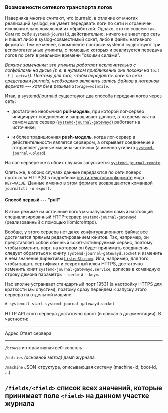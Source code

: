 
### Возможности сетевого транспорта логов

Наверняка многие считают, что journald, в отличие от многих реализаций syslogd,
не умеет передавать логи по сети и ограничен исключительно локальной их обработкой.
Однако, это не совсем так. Сам по себе `systemd-journald`, действительно, ничего
не знает про сеть и пишет либо в syslog-совместимый сокет, либо в файлы нативного
формата. Тем не менее, в комплекте поставки systemd существуют три вспомогательные
утилиты, с помощью которых и реализуется передача логов по сети в реальном времени
"своими силами".

*Важное замечание: эти утилиты работают исключительно с логфайлами на диске (т. е.
в нулевом приближении они похожи на `tail -f | netcat`). Поэтому для того, чтобы
передавать логи по сети средствами journald, необходимо включить запись файлов в
нативном формате --- хотя бы в режиме `Storage=volatile`.*

Итак, в systemd/journald существуют два способа передачи логов через сеть:

* достаточно необычная **pull-модель**, при которой лог-сервер инициирует соединение
  и запрашивает данные, в то время как на самом деле сервер ([`systemd-journal-gatewayd`][10])
  работает на источнике;

* и более традиционная **push-модель**, когда лог-сервер в действительности является
  сервером, а открывает соединение и отправляет данные машина-источник
  (а именно утилита [`systemd-journal-upload`][11]).

На лог-сервере же в обоих случаях запускается [`systemd-journal-remote`][12].

Опять же, в обоих случаях данные передаются по сети поверх протокола HTTP(S) в
подробном [почти текстовом формате][13] вида `KEY=VALUE`. Данные именно в этом
формате возвращаются командой `journalctl -o export`.

#### Способ первый --- "pull"

В этом режиме на источнике логов мы запускаем самый настоящий специализированный
HTTP-сервер [`systemd-journal-gatewayd`][10] (реализованный с помощью libmicrohttpd).

Вообще, у этого сервера нет даже конфигурационного файла: всё достигается прямым
редактированием юнитов. Так, например, он представляет собой обычный сокет-активируемый
сервис, поэтому чтобы изменить порт, на котором он будет принимать соединения,
следует обратиться к юниту `systemd-journal-gatewayd.socket` и изменить в нём
значение директивы [`ListenStream=`][14]. Или, например, для того, чтобы задать
сертификат и секретный ключ HTTPS, достаточно изменить юнит `systemd-journal-gatewayd.service`,
дописав в командную строку демона параметры `--cert=` и `--key=`.

Нас вполне устраивает стандартный порт 19531 (а настройку HTTPS для краткости мы опустим),
поэтому сразу перейдём к запуску этого сервера на отдельной машине:

```
# systemctl start systemd-journal-gatewayd.socket
```

HTTP API этого сервера достаточно прост (и описан в документации). В частности:

---------------------------------------------------------------------------------------------------
Адрес              Ответ сервера
------------------ --------------------------------------------------------------------------------
`/browse`          интерактивная веб-консоль

`/entries`         *(основной метод)* дамп журнала

`/machine`         JSON-структура, описывающая систему (machine-id, boot-id, ...)

`/fields/<field>`  список всех значений, которые принимает поле `<field>` на данном участке журнала
---------------------------------------------------------------------------------------------------

[10]: http://www.freedesktop.org/software/systemd/man/systemd-journal-gatewayd.service.html
[11]: http://www.freedesktop.org/software/systemd/man/systemd-journal-upload.html
[12]: http://www.freedesktop.org/software/systemd/man/systemd-journal-remote.html
[13]: https://wiki.freedesktop.org/www/Software/systemd/export/
[14]: http://www.freedesktop.org/software/systemd/man/systemd.socket.html#ListenStream=